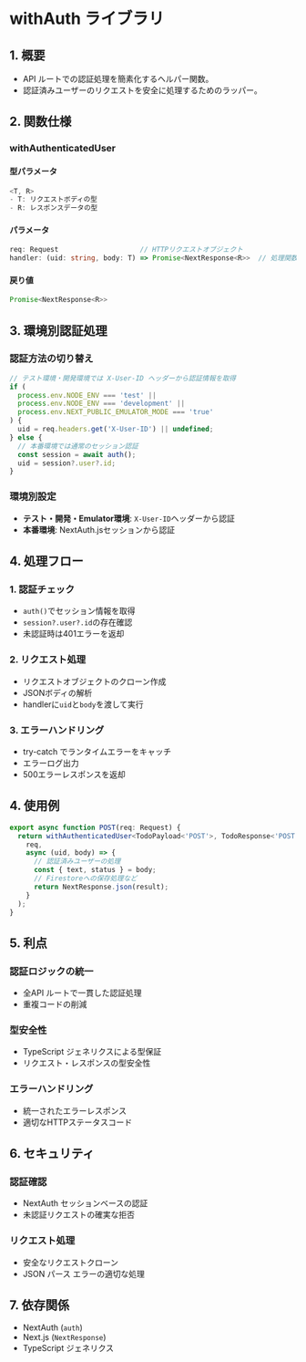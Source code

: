 # withAuth ライブラリ

## 1. 概要

- API ルートでの認証処理を簡素化するヘルパー関数。
- 認証済みユーザーのリクエストを安全に処理するためのラッパー。

## 2. 関数仕様

### withAuthenticatedUser

#### 型パラメータ
```typescript
<T, R>
- T: リクエストボディの型
- R: レスポンスデータの型
```

#### パラメータ
```typescript
req: Request                    // HTTPリクエストオブジェクト
handler: (uid: string, body: T) => Promise<NextResponse<R>>  // 処理関数
```

#### 戻り値
```typescript
Promise<NextResponse<R>>
```

## 3. 環境別認証処理

### 認証方法の切り替え

```typescript
// テスト環境・開発環境では X-User-ID ヘッダーから認証情報を取得
if (
  process.env.NODE_ENV === 'test' ||
  process.env.NODE_ENV === 'development' ||
  process.env.NEXT_PUBLIC_EMULATOR_MODE === 'true'
) {
  uid = req.headers.get('X-User-ID') || undefined;
} else {
  // 本番環境では通常のセッション認証
  const session = await auth();
  uid = session?.user?.id;
}
```

### 環境別設定

- **テスト・開発・Emulator環境**: `X-User-ID`ヘッダーから認証
- **本番環境**: NextAuth.jsセッションから認証

## 4. 処理フロー

### 1. 認証チェック
- `auth()`でセッション情報を取得
- `session?.user?.id`の存在確認
- 未認証時は401エラーを返却

### 2. リクエスト処理
- リクエストオブジェクトのクローン作成
- JSONボディの解析
- handlerに`uid`と`body`を渡して実行

### 3. エラーハンドリング
- try-catch でランタイムエラーをキャッチ
- エラーログ出力
- 500エラーレスポンスを返却

## 4. 使用例

```typescript
export async function POST(req: Request) {
  return withAuthenticatedUser<TodoPayload<'POST'>, TodoResponse<'POST'>>(
    req,
    async (uid, body) => {
      // 認証済みユーザーの処理
      const { text, status } = body;
      // Firestoreへの保存処理など
      return NextResponse.json(result);
    }
  );
}
```

## 5. 利点

### 認証ロジックの統一
- 全API ルートで一貫した認証処理
- 重複コードの削減

### 型安全性
- TypeScript ジェネリクスによる型保証
- リクエスト・レスポンスの型安全性

### エラーハンドリング
- 統一されたエラーレスポンス
- 適切なHTTPステータスコード

## 6. セキュリティ

### 認証確認
- NextAuth セッションベースの認証
- 未認証リクエストの確実な拒否

### リクエスト処理
- 安全なリクエストクローン
- JSON パース エラーの適切な処理

## 7. 依存関係

- NextAuth (`auth`)
- Next.js (`NextResponse`)
- TypeScript ジェネリクス